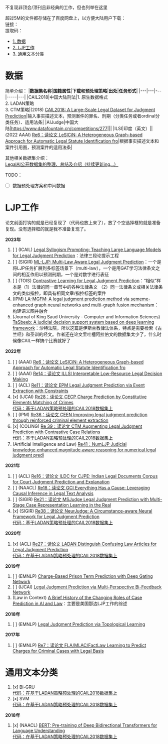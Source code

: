 不复现非顶会/顶刊且非经典的工作，但也列举在这里

超过5M的文件都存储在了百度网盘上，以方便大陆用户下载：  
链接：  
提取码：

* [1. 数据](#数据)
* [2. LJP工作](#LJP工作)
* [3. 通用文本分类](#通用文本分类)

# 数据
简单介绍：
|**数据集名称**|**国籍属性**|**下载和预处理策略**|**出处**|**任务形式**|
|---|---|---|-----|---|
|CAIL2018|中国大陆刑法|1. 原生数据格式<br>2. LADAN策略<br>3. CTM策略|(2018) [CAIL2018: A Large-Scale Legal Dataset for Judgment Prediction](https://arxiv.org/abs/1807.02478)|输入事实描述文本，预测案件的罪名、刑期（分类任务或者ordinal分类任务）、适用法条|
|AIJudge|中国大陆|<https://www.datafountain.cn/competitions/277>|||
|ILSI|印度（英文）||(2022 AAAI) [Re6：读论文 LeSICiN: A Heterogeneous Graph-based Approach for Automatic Legal Statute Identification fro](https://blog.csdn.net/PolarisRisingWar/article/details/125192379)|根据事实描述文本和案件引用图，预测案件的适用法条|

其他相关数据集介绍：  
[LegalAI公开数据集的整理、总结及介绍（持续更新ing…）](https://blog.csdn.net/PolarisRisingWar/article/details/126058246)

TODO：
- [ ] 数据预处理方案和中间数据

# LJP工作
论文前面打钩的就是已经复现了（代码也放上来了），放了个空选择框的就是准备复现。没有选择框的就是我不准备复现了。

**2023年**  
1. [ ] (ICAIL) [Legal Syllogism Prompting: Teaching Large Language Models for Legal Judgment Prediction](https://arxiv.org/abs/2307.08321)：法律三段论提示工程
2. [ ] (SIGIR) [ML-LJP: Multi-Law Aware Legal Judgment Prediction](https://dl.acm.org/doi/10.1145/3539618.3591731)：一个是将LJP任务扩展到多标签场景下（multi-law），一个是用GAT学习法律条文之间的相互作用以预测刑期，一个是对数字进行表征
3. [ ] (TOIS) [Contrastive Learning for Legal Judgment Prediction](https://dl.acm.org/doi/abs/10.1145/3580489)：“相似”样本是（1）法律的同一章节中的各种法律条文 （2）同一法律条文或相关法律条文的类似指控，即具有相同文章/指控标签的案件
2. (IPM) [LA-MGFM: A legal judgment prediction method via sememe-enhanced graph neural networks and multi-graph fusion mechanism](https://www.sciencedirect.com/science/article/pii/S0306457323001929)：构建语义图并融合
5. (Journal of King Saud University - Computer and Information Sciences) [TaSbeeb: A judicial decision support system based on deep learning framework](https://www.sciencedirect.com/science/article/pii/S1319157823002495)：沙特法院，所以这篇是伊斯兰教律法体系，特点是需要检索《古兰经》和圣训的经文。作者还在论文里吐槽阿拉伯文的数据集太少了，什么时候像CAIL一样搞个比赛就好了

**2022年**  
1. [ ] (AAAI) [Re6：读论文 LeSICiN: A Heterogeneous Graph-based Approach for Automatic Legal Statute Identification fro](https://blog.csdn.net/PolarisRisingWar/article/details/125192379)  
2. [ ] (AAAI) [Re14：读论文 ILLSI Interpretable Low-Resource Legal Decision Making](https://blog.csdn.net/PolarisRisingWar/article/details/126033696)
2. [ ] (ACL) [Re11：读论文 EPM Legal Judgment Prediction via Event Extraction with Constraints](https://blog.csdn.net/PolarisRisingWar/article/details/126029464)
3. [x] (IJCAI) [Re28：读论文 CECP Charge Prediction by Constitutive Elements Matching of Crimes](https://blog.csdn.net/PolarisRisingWar/article/details/126484229)  
[代码：基于LADAN策略预处理的CAIL2018数据集上](models/CECP)
4. [ ] (IPM) [Re36：读论文 CEEN Improving legal judgment prediction through reinforced criminal element extraction](https://blog.csdn.net/PolarisRisingWar/article/details/127557195)
5. [x] (COLING) [Re 39：读论文 CTM Augmenting Legal Judgment Prediction with Contrastive Case Relations](https://blog.csdn.net/PolarisRisingWar/article/details/127515132)  
[代码：基于LADAN策略预处理的CAIL2018数据集上](models/CTM)
6. (Artificial Intelligence and Law) [Re41：NumLJP Judicial knowledge‑enhanced magnitude‑aware reasoning for numerical legal judgment predi](https://link.springer.com/article/10.1007/s10506-022-09337-4)

**2021年**  
1. [ ] (ACL) [Re16：读论文 ILDC for CJPE: Indian Legal Documents Corpus for Court Judgment Prediction and Explanation](https://blog.csdn.net/PolarisRisingWar/article/details/126037188)
2. [ ] (NAACL) [Re18：读论文 GCI Everything Has a Cause: Leveraging Causal Inference in Legal Text Analysis](https://blog.csdn.net/PolarisRisingWar/article/details/126038513)
3. [ ] (SIGIR) [Re21：读论文 MSJudge Legal Judgment Prediction with Multi-Stage Case Representation Learning in the Real](https://blog.csdn.net/PolarisRisingWar/article/details/126054985)
4. [x] (SIGIR) [Re38：读论文 NeurJudge: A Circumstance-aware Neural Framework for Legal Judgment Prediction](https://blog.csdn.net/PolarisRisingWar/article/details/128243315)  
[代码：基于LADAN策略预处理的CAIL2018数据集上](models/NeurJudge/CAIL2018_LADAN)


**2020年**  
1. [x] (ACL) [Re27：读论文 LADAN Distinguish Confusing Law Articles for Legal Judgment Prediction](https://blog.csdn.net/PolarisRisingWar/article/details/126472752)  
[代码：在基于LADAN策略预处理的CAIL2018数据集上](models/LADAN/CAIL2018_LADAN)

**2019年**
1. [ ] (EMNLP) [Charge-Based Prison Term Prediction with Deep Gating Network](https://aclanthology.org/D19-1667/)
2. [ ] (IJCAI) [Legal Judgment Prediction via Multi-Perspective Bi-Feedback Network](https://arxiv.org/abs/1905.03969)
3. (Law in Context) [A Brief History of the Changing Roles of Case Prediction in AI and Law](https://journals.latrobe.edu.au/index.php/law-in-context/article/view/88)：主要是美国那边LJP工作的综述

**2018年**
1. [ ] (EMNLP) [Legal Judgment Prediction via Topological Learning](https://aclanthology.org/D18-1390/)

**2017年**  
1. [ ] (EMNLP) [Re7：读论文 FLA/MLAC/FactLaw Learning to Predict Charges for Criminal Cases with Legal Basis](https://blog.csdn.net/PolarisRisingWar/article/details/125957914)

# 通用文本分类
1. [x] Bi-GRU  
[代码：在基于LADAN策略预处理的CAIL2018数据集上](models/BiGRU/CAIL2018_LADAN)
2. [x] SVM  
[代码：在基于LADAN策略预处理的CAIL2018数据集上](models/BiGRU/CAIL2018_LADAN)

**2018年**
1. [x] (NAACL) [BERT: Pre-training of Deep Bidirectional Transformers for Language Understanding](https://aclanthology.org/N19-1423/)  
[代码：在基于LADAN策略预处理的CAIL2018数据集上](models/BERT/CAIL2018_LADAN)